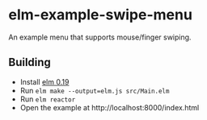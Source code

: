 # elm-example-swipe-menu
An example menu that supports mouse/finger swiping.

## Building
- Install [elm 0.19](https://elm-lang.org/)
- Run `elm make --output=elm.js src/Main.elm`
- Run `elm reactor`
- Open the example at http://localhost:8000/index.html
